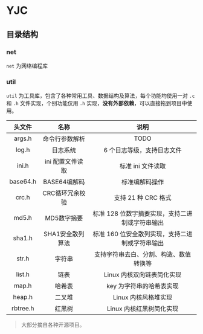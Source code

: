 # YJC

## 目录结构

### net
`net` 为网络编程库


### util
`util` 为工具库，包含了各种常用工具、数据结构及算法，每个功能均使用一对 `.c` 和 `.h` 文件实现，个别功能仅用 `.h` 实现，**没有外部依赖**，可以直接拖到项目中使用。

头文件 | 名称 | 说明 
:---:|:---:|:---:
args.h|命令行参数解析|TODO
log.h|日志系统|6 个日志等级，支持日志文件
ini.h|ini 配置文件读取|标准 ini 文件读取
base64.h|BASE64编解码|标准编解码操作
crc.h|CRC循环冗余校验|支持 21 种 CRC 格式
md5.h|MD5数字摘要|标准 128 位数字摘要实现，支持二进制或字符串输出
sha1.h|SHA1安全散列算法|标准 160 位安全散列实现，支持二进制或字符串输出
str.h|字符串|支持字符串去白、分割、构造、数值转换等
list.h|链表|Linux 内核双向链表简化实现
map.h|哈希表|key 为字符串的哈希表实现
heap.h|二叉堆|Linux 内核风格堆实现
rbtree.h|红黑树|Linux 内核红黑树简化实现

> 大部分摘自各种开源项目。